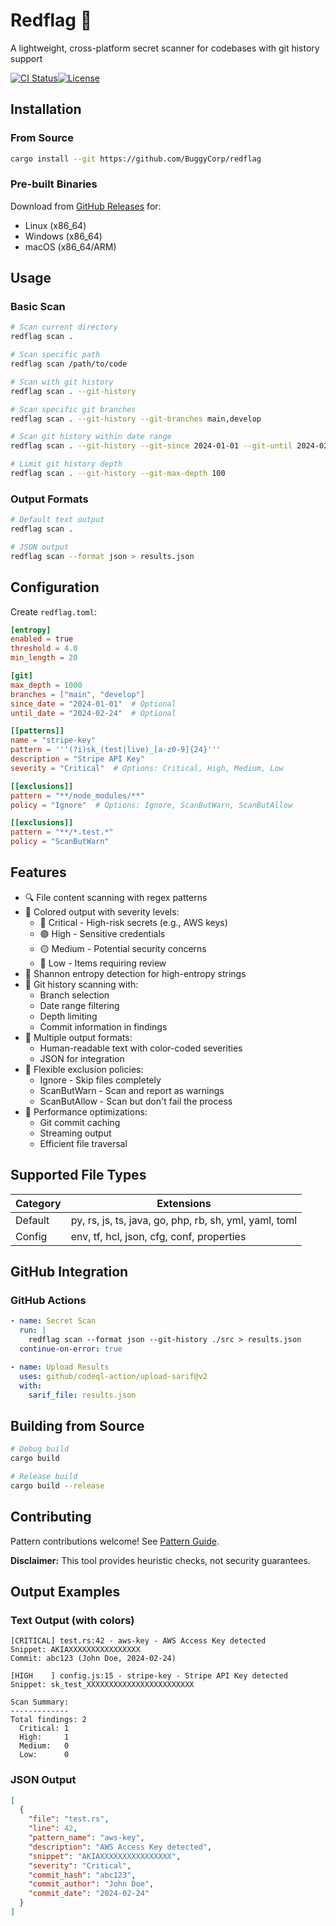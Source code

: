 # Redflag 🚩

A lightweight, cross-platform secret scanner for codebases with git history support

[![CI Status](https://github.com/BuggyCorp/redflag/actions/workflows/ci.yml/badge.svg)](https://github.com/BuggyCorp/redflag/actions)[![License](https://img.shields.io/badge/license-MIT-blue.svg)](LICENSE)

## Installation

### From Source

```bash
cargo install --git https://github.com/BuggyCorp/redflag
```

### Pre-built Binaries

Download from [GitHub Releases](https://github.com/BuggyCorp/redflag/releases) for:

* Linux (x86_64)
* Windows (x86_64)
* macOS (x86_64/ARM)

## Usage

### Basic Scan

```bash
# Scan current directory
redflag scan .

# Scan specific path
redflag scan /path/to/code

# Scan with git history
redflag scan . --git-history

# Scan specific git branches
redflag scan . --git-history --git-branches main,develop

# Scan git history within date range
redflag scan . --git-history --git-since 2024-01-01 --git-until 2024-02-24

# Limit git history depth
redflag scan . --git-history --git-max-depth 100
```

### Output Formats

```bash
# Default text output
redflag scan .

# JSON output
redflag scan --format json > results.json
```

## Configuration

Create `redflag.toml`:

```toml
[entropy]
enabled = true
threshold = 4.0
min_length = 20

[git]
max_depth = 1000
branches = ["main", "develop"]
since_date = "2024-01-01"  # Optional
until_date = "2024-02-24"  # Optional

[[patterns]]
name = "stripe-key"
pattern = '''(?i)sk_(test|live)_[a-z0-9]{24}'''
description = "Stripe API Key"
severity = "Critical"  # Options: Critical, High, Medium, Low

[[exclusions]]
pattern = "**/node_modules/**"
policy = "Ignore"  # Options: Ignore, ScanButWarn, ScanButAllow

[[exclusions]]
pattern = "**/*.test.*"
policy = "ScanButWarn"
```

## Features

* 🔍 File content scanning with regex patterns
* 🎨 Colored output with severity levels:
  * 🔴 Critical - High-risk secrets (e.g., AWS keys)
  * 🟣 High - Sensitive credentials
  * 🟡 Medium - Potential security concerns
  * 🔵 Low - Items requiring review
* 🧮 Shannon entropy detection for high-entropy strings
* 🌳 Git history scanning with:
  * Branch selection
  * Date range filtering
  * Depth limiting
  * Commit information in findings
* 📝 Multiple output formats:
  * Human-readable text with color-coded severities
  * JSON for integration
* 🚫 Flexible exclusion policies:
  * Ignore - Skip files completely
  * ScanButWarn - Scan and report as warnings
  * ScanButAllow - Scan but don't fail the process
* 💾 Performance optimizations:
  * Git commit caching
  * Streaming output
  * Efficient file traversal

## Supported File Types

| Category | Extensions |
|----------|------------|
| Default | py, rs, js, ts, java, go, php, rb, sh, yml, yaml, toml |
| Config | env, tf, hcl, json, cfg, conf, properties |

## GitHub Integration

### GitHub Actions

```yaml
- name: Secret Scan
  run: |
    redflag scan --format json --git-history ./src > results.json
  continue-on-error: true

- name: Upload Results
  uses: github/codeql-action/upload-sarif@v2
  with:
    sarif_file: results.json
```

## Building from Source

```bash
# Debug build
cargo build

# Release build
cargo build --release
```

## Contributing

Pattern contributions welcome! See [Pattern Guide](PATTERN_GUIDE.md).

**Disclaimer:** This tool provides heuristic checks, not security guarantees.

## Output Examples

### Text Output (with colors)

```
[CRITICAL] test.rs:42 - aws-key - AWS Access Key detected
Snippet: AKIAXXXXXXXXXXXXXXXX
Commit: abc123 (John Doe, 2024-02-24)

[HIGH    ] config.js:15 - stripe-key - Stripe API Key detected
Snippet: sk_test_XXXXXXXXXXXXXXXXXXXXXXXX

Scan Summary:
-------------
Total findings: 2
  Critical: 1
  High:     1
  Medium:   0
  Low:      0
```

### JSON Output

```json
[
  {
    "file": "test.rs",
    "line": 42,
    "pattern_name": "aws-key",
    "description": "AWS Access Key detected",
    "snippet": "AKIAXXXXXXXXXXXXXXXX",
    "severity": "Critical",
    "commit_hash": "abc123",
    "commit_author": "John Doe",
    "commit_date": "2024-02-24"
  }
]
```
